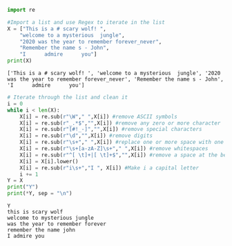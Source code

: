 ```python
import re
```


```python
#Import a list and use Regex to iterate in the list
X = ["This is a # scary wolf! ",
    "welcome to a mysterious  jungle",
    "2020 was the year to remember forever_never",
    "Remember the name s - John",
    "I      admire      you"]
print(X)
```

    ['This is a # scary wolf! ', 'welcome to a mysterious  jungle', '2020 was the year to remember forever_never', 'Remember the name s - John', 'I      admire      you']



```python
# Iterate through the list and clean it
i = 0
while i < len(X):
    X[i] = re.sub(r"\W"," ",X[i]) #remove ASCII symbols
    X[i] = re.sub(r"_.*$","",X[i]) #remove any zero or more character
    X[i] = re.sub(r"[#!_-]","",X[i]) #remove special characters
    X[i] = re.sub(r"\d","",X[i]) #remove digits
    X[i] = re.sub(r"\s+"," ",X[i]) #replace one or more space with one
    X[i] = re.sub(r"\s+[a-zA-Z]\s+"," ",X[i]) #remove whitespaces 
    X[i] = re.sub(r"^[ \t]+|[ \t]+$","",X[i]) #remove a space at the begininning and the end of a sentence
    X[i] = X[i].lower()
    X[i] = re.sub(r"i\s+","I ", X[i]) #Make i a capital letter
    i += 1
Y = X
print("Y")
print(*Y, sep = "\n")
```

    Y
    this is scary wolf
    welcome to mysterious jungle
    was the year to remember forever
    remember the name john
    I admire you



```python

```
